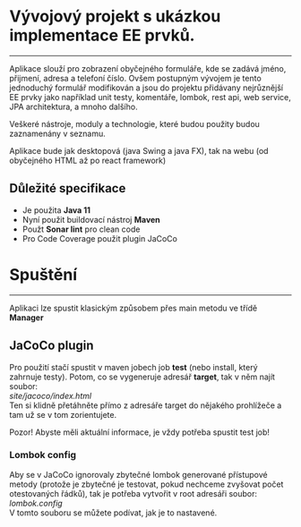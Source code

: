 <h1>Vývojový projekt s ukázkou implementace EE prvků.</h1>
<hr>

Aplikace slouží pro zobrazení obyčejného formuláře, kde se zadává jméno, přijmení, adresa a telefoní číslo.
Ovšem postupným vývojem je tento jednoduchý formulář modifikován a jsou do projektu přidávany nejrůznější EE prvky jako
například unit testy, komentáře, lombok, rest api, web service, JPA architektura, a mnoho dalšího.

Veškeré nástroje, moduly a technologie, které budou použity budou zaznamenány v seznamu.

Aplikace bude jak desktopová (java Swing a java FX), tak na webu (od obyčejného HTML až po react framework)

<h2>Důležité specifikace</h2>
<ul>
    <li>Je použita <strong>Java 11</strong></li>
    <li>Nyní použit buildovací nástroj <strong>Maven</strong></li>
    <li>Použt <strong>Sonar lint</strong> pro clean code</li>
    <li>Pro Code Coverage použit plugin JaCoCo</li>
</ul>

<h1>Spuštění</h1>
<hr>
Aplikaci lze spustit klasickým způsobem přes main metodu ve třídě <strong>Manager</strong>

<h2>JaCoCo plugin</h2>
Pro použití stačí spustit v maven jobech job <strong>test</strong> (nebo install, který zahrnuje testy).
Potom, co se vygeneruje adresář <strong>target</strong>, tak v něm najít soubor:<br>
<i>site/jacoco/index.html</i><br>
Ten si klidně přetáhněte přímo z adresáře target do nějakého prohlížeče a tam už se v tom zorientujete.

Pozor! Abyste měli aktuální informace, je vždy potřeba spustit test job!

<h3>Lombok config</h3>
Aby se v JaCoCo ignorovaly zbytečné lombok generované přístupové metody (protože je zbytečné je testovat, pokud
nechceme zvyšovat počet otestovaných řádků), tak je potřeba vytvořit v root adresáři soubor:<br>
<i>lombok.config</i><br>
V tomto souboru se můžete podívat, jak je to nastavené.